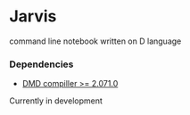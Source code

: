 Jarvis
=======
command line notebook written on D language


### Dependencies

* [DMD compiller >= 2.071.0](https://dlang.org/download.html)


Currently in development

